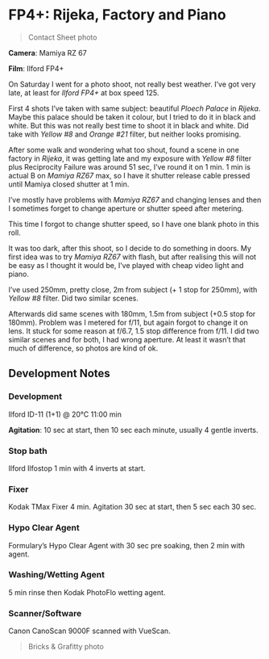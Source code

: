 # FP4+: Rijeka, Factory and Piano

> Contact Sheet photo

**Camera**: Mamiya RZ 67

**Film**: Ilford FP4+

On Saturday I went for a photo shoot, not really best weather. I’ve got very late, at least for _Ilford FP4+_ at box speed 125.

First 4 shots I’ve taken with same subject: beautiful _Ploech Palace_ in _Rijeka_. Maybe this palace should be taken it colour, but I tried to do it in black and white. But this was not really best time to shoot it in black and white. Did take with _Yellow #8_ and _Orange #21_ filter, but neither looks promising.

After some walk and wondering what too shout, found a scene in one factory in _Rijeka_, it was getting late and my exposure with _Yellow #8_ filter plus Reciprocity Failure was around 51 sec, I’ve round it on 1 min. 1 min is actual B on _Mamiya RZ67_ max, so I have it shutter release cable pressed until Mamiya closed shutter at 1 min.

I’ve mostly have problems with _Mamiya RZ67_ and changing lenses and then I sometimes forget to change aperture or shutter speed after metering.

This time I forgot to change shutter speed, so I have one blank photo in this roll.

It was too dark, after this shoot, so I decide to do something in doors. My first idea was to try _Mamiya RZ67_ with flash, but after realising this will not be easy as I thought it would be, I’ve played with cheap video light and piano.

I’ve used 250mm, pretty close, 2m from subject (+ 1 stop for 250mm), with _Yellow #8_ filter. Did two similar scenes.

Afterwards did same scenes with 180mm,  1.5m from subject (+0.5 stop for 180mm). Problem was I metered for f/11, but again forgot to change it on lens. It stuck for some reason at f/6.7, 1.5 stop difference from f/11. I did two similar scenes and for both, I had wrong aperture. At least it wasn’t that much of difference, so photos are kind of ok.

## Development Notes

### Development

Ilford ID-11 (1+1) @ 20°C 11:00 min

**Agitation**: 10 sec at start, then 10 sec each minute, usually 4 gentle inverts.

### Stop bath

Ilford Ilfostop 1 min with 4 inverts at start.

### Fixer

Kodak TMax Fixer 4 min. Agitation 30 sec at start, then 5 sec each 30 sec.

### Hypo Clear Agent

Formulary’s Hypo Clear Agent with 30 sec pre soaking, then 2 min with agent.

### Washing/Wetting Agent

5 min rinse then Kodak PhotoFlo wetting agent.

### Scanner/Software

Canon CanoScan 9000F scanned with VueScan.

> Bricks & Grafitty photo